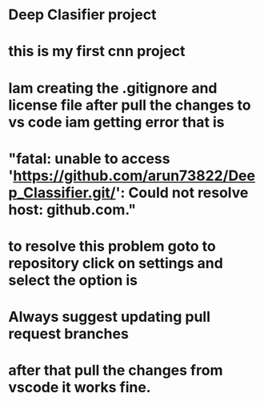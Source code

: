 # Deep Clasifier project
  # this is my first cnn project

# Iam creating the .gitignore and license file after pull the changes to vs code iam getting error that is 
# "fatal: unable to access 'https://github.com/arun73822/Deep_Classifier.git/': Could not resolve host:   github.com." 
# to resolve this problem goto to repository click on settings and select the option is 
#      Always suggest updating pull request branches 
# after that pull the changes from vscode it works fine.


